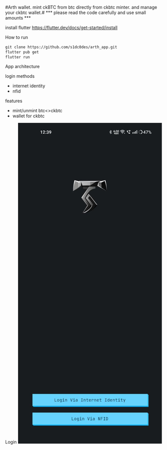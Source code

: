 
#Arth wallet. mint ckBTC from btc directly from ckbtc minter. and manage your ckbtc wallet.#
*** please read the code carefully and use small amounts ***

install flutter
   https://flutter.dev/docs/get-started/install


How to run
   ```
   git clone https://github.com/s1dc0des/arth_app.git
   flutter pub get
   flutter run
   ```




App architecture

login methods
   - internet identity
   - nfid


features
   - mint/unmint btc<>ckbtc
   - wallet for ckbtc

Login
![Alt text](/screenshots/login.jpeg?raw=true "Login")